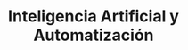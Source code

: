 ---
title: Inteligencia Artificial y Automatización
description: Alineamos tus sistemas de IA y automatización con la normativa vigente, evaluamos riesgos y diseñamos mecanismos de control y transparencia.
icon: BrainIcon
---